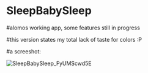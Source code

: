 # SleepBabySleep

#alomos working app, some features still in progress

#this version states my total lack of taste for colors :P

#a screeshot:

![SleepBabySleep_FyUMScwd5E](https://user-images.githubusercontent.com/2021800/60928968-bc005800-a285-11e9-9d4f-937c1e78c1b2.png)
